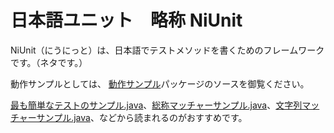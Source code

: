 日本語ユニット　略称 NiUnit
===========================

NiUnit（にうにっと）は、日本語でテストメソッドを書くためのフレームワークです。（ネタです。）


動作サンプルとしては、
[動作サンプル](https://github.com/kazurof/NiUnit/tree/master/src/test/java/jp/gr/java_conf/kf/niunit/%E5%8B%95%E4%BD%9C%E3%82%B5%E3%83%B3%E3%83%97%E3%83%AB)パッケージのソースを御覧ください。

[最も簡単なテストのサンプル.java](https://github.com/kazurof/NiUnit/blob/master/src/test/java/jp/gr/java_conf/kf/niunit/%E5%8B%95%E4%BD%9C%E3%82%B5%E3%83%B3%E3%83%97%E3%83%AB/%E6%9C%80%E3%82%82%E7%B0%A1%E5%8D%98%E3%81%AA%E3%83%86%E3%82%B9%E3%83%88%E3%81%AE%E3%82%B5%E3%83%B3%E3%83%97%E3%83%AB.java)、[総称マッチャーサンプル.java](https://github.com/kazurof/NiUnit/blob/master/src/test/java/jp/gr/java_conf/kf/niunit/%E5%8B%95%E4%BD%9C%E3%82%B5%E3%83%B3%E3%83%97%E3%83%AB/%E7%B7%8F%E7%A7%B0%E3%83%9E%E3%83%83%E3%83%81%E3%83%A3%E3%83%BC%E3%82%B5%E3%83%B3%E3%83%97%E3%83%AB.java)、[文字列マッチャーサンプル.java](https://github.com/kazurof/NiUnit/blob/master/src/test/java/jp/gr/java_conf/kf/niunit/%E5%8B%95%E4%BD%9C%E3%82%B5%E3%83%B3%E3%83%97%E3%83%AB/%E6%96%87%E5%AD%97%E5%88%97%E3%83%9E%E3%83%83%E3%83%81%E3%83%A3%E3%83%BC%E3%82%B5%E3%83%B3%E3%83%97%E3%83%AB.java)、などから読まれるのがおすすめです。



